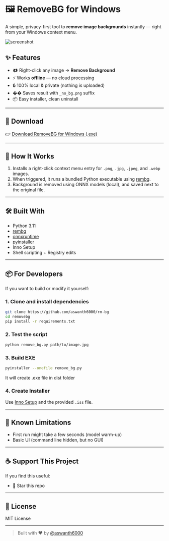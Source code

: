 # 🖼️ RemoveBG for Windows

A simple, privacy-first tool to **remove image backgrounds** instantly — right from your Windows context menu.

![screenshot](https://res.cloudinary.com/dpqpclkby/image/upload/v1752391456/2ae36aa0-d89c-4e8f-a913-f084cc18bbb6.png)

## ✨ Features

* 🗱️ Right-click any image → **Remove Background**
* ⚡ Works **offline** — no cloud processing
* 🔒 100% local & private (nothing is uploaded)
* �� Saves result with `_no_bg.png` suffix
* 📦 Easy installer, clean uninstall

---

## 📅 Download

👉 [Download RemoveBG for Windows (.exe)](https://removebg.aswanth.blog)

---


## 🧠 How It Works

1. Installs a right-click context menu entry for `.png`, `.jpg`, `.jpeg`, and `.webp` images.
2. When triggered, it runs a bundled Python executable using [rembg](https://github.com/danielgatis/rembg).
3. Background is removed using ONNX models (local), and saved next to the original file.

---

## 🛠️ Built With

* Python 3.11
* [rembg](https://github.com/danielgatis/rembg)
* [onnxruntime](https://onnxruntime.ai/)
* [pyinstaller](https://pyinstaller.org/)
* Inno Setup
* Shell scripting + Registry edits

---

## 📦 For Developers

If you want to build or modify it yourself:

### 1. Clone and install dependencies

```bash
git clone https://github.com/aswanth6000/rm-bg
cd removebg
pip install -r requirements.txt
```

### 2. Test the script

```bash
python remove_bg.py path/to/image.jpg
```

### 3. Build EXE

```bash
pyinstaller --onefile remove_bg.py   
```
It will create .exe file in dist folder 


### 4. Create Installer

Use [Inno Setup](https://jrsoftware.org/isinfo.php) and the provided `.iss` file.

---

## 🧪 Known Limitations

* First run might take a few seconds (model warm-up)
* Basic UI (command line hidden, but no GUI)

---

## ☕ Support This Project

If you find this useful:

* 🌟 Star this repo
---

## 📄 License

MIT License

---

> Built with ❤️ by [@aswanth6000](https://github.com/aswanth6000)
